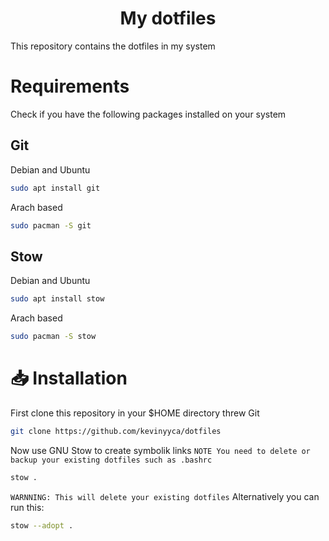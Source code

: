 <h1 align="center">My dotfiles</h1>

This repository contains the dotfiles in my system

# Requirements

Check if you have the following packages installed on your system

## Git
Debian and Ubuntu
```bash
sudo apt install git
```

Arach based
```bash
sudo pacman -S git
```

## Stow
Debian and Ubuntu
```bash
sudo apt install stow
```

Arach based
```bash
sudo pacman -S stow
```

# 📥 Installation

First clone this repository in your $HOME directory threw Git
```bash
git clone https://github.com/kevinyyca/dotfiles
```

Now use GNU Stow to create symbolik links
`NOTE You need to delete or backup your existing dotfiles such as .bashrc`
```bash
stow .
```

`WARNNING: This will delete your existing dotfiles`
Alternatively you can run this:
```bash
stow --adopt .
```
